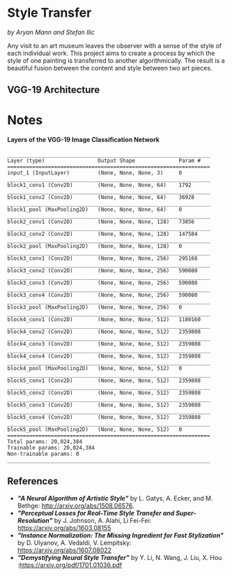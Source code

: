 # Style Transfer
*by Aryan Mann and Stefan Ilic*

Any visit to an art museum leaves the observer with a sense of the style of each individual work. This project aims to create a process by which the style of one painting is transferred to another algorithmically. The result is a beautiful fusion between the content and style between two art pieces.

## VGG-19 Architecture
# Notes

#### Layers of the VGG-19 Image Classification Network
```
_________________________________________________________________
Layer (type)                 Output Shape              Param #
=================================================================
input_1 (InputLayer)         (None, None, None, 3)     0
_________________________________________________________________
block1_conv1 (Conv2D)        (None, None, None, 64)    1792
_________________________________________________________________
block1_conv2 (Conv2D)        (None, None, None, 64)    36928
_________________________________________________________________
block1_pool (MaxPooling2D)   (None, None, None, 64)    0
_________________________________________________________________
block2_conv1 (Conv2D)        (None, None, None, 128)   73856
_________________________________________________________________
block2_conv2 (Conv2D)        (None, None, None, 128)   147584
_________________________________________________________________
block2_pool (MaxPooling2D)   (None, None, None, 128)   0
_________________________________________________________________
block3_conv1 (Conv2D)        (None, None, None, 256)   295168
_________________________________________________________________
block3_conv2 (Conv2D)        (None, None, None, 256)   590080
_________________________________________________________________
block3_conv3 (Conv2D)        (None, None, None, 256)   590080
_________________________________________________________________
block3_conv4 (Conv2D)        (None, None, None, 256)   590080
_________________________________________________________________
block3_pool (MaxPooling2D)   (None, None, None, 256)   0
_________________________________________________________________
block4_conv1 (Conv2D)        (None, None, None, 512)   1180160
_________________________________________________________________
block4_conv2 (Conv2D)        (None, None, None, 512)   2359808
_________________________________________________________________
block4_conv3 (Conv2D)        (None, None, None, 512)   2359808
_________________________________________________________________
block4_conv4 (Conv2D)        (None, None, None, 512)   2359808
_________________________________________________________________
block4_pool (MaxPooling2D)   (None, None, None, 512)   0
_________________________________________________________________
block5_conv1 (Conv2D)        (None, None, None, 512)   2359808
_________________________________________________________________
block5_conv2 (Conv2D)        (None, None, None, 512)   2359808
_________________________________________________________________
block5_conv3 (Conv2D)        (None, None, None, 512)   2359808
_________________________________________________________________
block5_conv4 (Conv2D)        (None, None, None, 512)   2359808
_________________________________________________________________
block5_pool (MaxPooling2D)   (None, None, None, 512)   0
=================================================================
Total params: 20,024,384
Trainable params: 20,024,384
Non-trainable params: 0
_________________________________________________________________
```

## References 
- ***"A Neural Algorithm of Artistic Style"*** by L. Gatys, A. Ecker, and M. Bethge: http://arxiv.org/abs/1508.06576.
- ***"Perceptual Losses for Real-Time Style Transfer and Super-Resolution"*** by J. Johnson, A. Alahi, Li Fei-Fei: https://arxiv.org/abs/1603.08155
- ***"Instance Normalization: The Missing Ingredient for Fast Stylization"*** by D. Ulyanov, A. Vedaldi, V. Lempitsky: https://arxiv.org/abs/1607.08022
- ***"Demystifying Neural Style Transfer"*** by Y. Li, N. Wang, J. Liu, X. Hou
:https://arxiv.org/pdf/1701.01036.pdf
